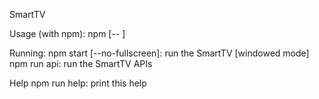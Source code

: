 SmartTV

Usage (with npm): npm <command> [-- <args>]

Running:
    npm start [--no-fullscreen]: run the SmartTV [windowed mode]
    npm run api: run the SmartTV APIs

Help
    npm run help: print this help
